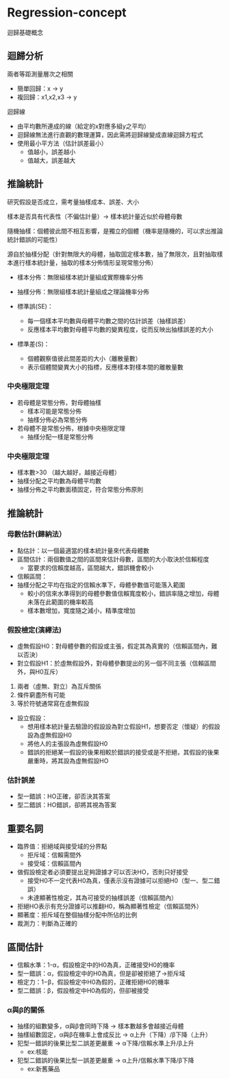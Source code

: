 # Regression-concept
 迴歸基礎概念
 
## 迴歸分析
兩者等距測量層次之相關
- 簡單回歸：x -> y
- 複回歸：x1,x2,x3 -> y

迴歸線
- 由平均數所連成的線（給定的x對應多組y之平均）
- 迴歸線無法進行直觀的數理運算，因此需將迴歸線變成直線迴歸方程式
- 使用最小平方法（估計誤差最小）
    - 值越小，誤差越小
    - 值越大，誤差越大

## 推論統計
研究假設是否成立，需考量抽樣成本、誤差、大小

樣本是否具有代表性（不偏估計量）-> 樣本統計量近似於母體母數

隨機抽樣：個體彼此間不相互影響，是獨立的個體（機率是隨機的，可以求出推論統計錯誤的可能性）

源自於抽樣分配（針對無限大的母體，抽取固定樣本數，抽了無限次，且對抽取樣本進行樣本統計量，抽取的樣本分佈情形呈現常態分佈）
- 樣本分佈：無限組樣本統計量組成實際機率分佈
- 抽樣分佈：無限組樣本統計量組成之理論機率分佈

- 標準誤(SE)：
   - 每一個樣本平均數與母體平均數之間的估計誤差（抽樣誤差）
   - 反應樣本平均數對母體平均數的變異程度，從而反映出抽樣誤差的大小
- 標準差(S)：
   - 個體觀察值彼此間差距的大小（離散量數）
   - 表示個體間變異大小的指標，反應樣本對樣本間的離散量數

### 中央極限定理
- 若母體是常態分佈，對母體抽樣
   - 樣本可能是常態分佈
   - 抽樣分佈必為常態分佈
- 若母體不是常態分佈，根據中央極限定理
   - 抽樣分配一樣是常態分佈
### 中央極限定理
- 樣本數>30 （越大越好，越接近母體）
- 抽樣分配之平均數為母體平均數
- 抽樣分佈之平均數面積固定，符合常態分佈原則

## 推論統計
### 母數估計(歸納法）
- 點估計：以一個最適當的樣本統計量來代表母體數
- 區間估計：兩個數值之間的區間來估計母數，區間的大小取決於信賴程度
  - 當要求的信賴度越高，區間越大，錯誤機會較小
- 信賴區間：
- 抽樣分配之平均在指定的信賴水準下，母體參數值可能落入範圍
  - 較小的信來水準得到的母體參數值信賴寬度較小，錯誤率隨之增加，母體未落在此範圍的機率較高
  - 樣本數增加，寬度隨之減小，精準度增加

### 假設檢定(演繹法)
- 虛無假設H0：對母體參數的假設或主張，假定其為真實的（信賴區間內，難以否決）
- 對立假設H1：於虛無假設外，對母體參數提出的另一個不同主張（信賴區間外，與H0互斥）
1. 兩者（虛無、對立）為互斥關係
2. 條件窮盡所有可能
3. 等於符號通常寫在虛無假設

- 設立假設：
  - 想用樣本統計量去驗證的假設設為對立假設H1，想要否定（懷疑）的假設設為虛無假設H0
  - 將他人的主張設為虛無假設H0
  - 錯誤的拒絕某一假設的後果相較於錯誤的接受或是不拒絕，其假設的後果嚴重時，將其設為虛無假設HO

### 估計誤差
- 型一錯誤：HO正確，卻否決其答案
- 型二錯誤：HO錯誤，卻將其視為答案

## 重要名詞
- 臨界值：拒絕域與接受域的分界點
  - 拒斥域：信賴需間外
  - 接受域：信賴區間內
- 做假設檢定者必須要提出足夠證據才可以否決HO，否則只好接受
  - 接受H0不一定代表H0為真，僅表示沒有證據可以拒絕H0（型一、型二錯誤）
  - 未達顯著性檢定，其為可接受的抽樣誤差（信賴區間內）
- 拒絕HO表示有充分證據可以推翻H0，稱為顯著性檢定（信賴區間外）
- 顯著度：拒斥域在整個抽樣分配中所佔的比例
- 裁測力：判斷為正確的

## 區間估計
- 信賴水準：1-α，假設檢定中的H0為真，正確接受H0的機率
- 型一錯誤：α，假設檢定中的H0為真，但是卻被拒絕了->拒斥域
- 檢定力：1−β，假設檢定中H0為假的，正確拒絕H0的機率
- 型二錯誤：β，假設檢定中H0為假的，但卻被接受

### α與β的關係
- 抽樣的組數變多，α與β會同時下降 -> 樣本數越多會越接近母體
- 抽樣組數固定，α與β在機率上會成反比 -> α上升（下降）/β下降（上升）
- 犯型一錯誤的後果比型二誤差更嚴重 -> α下降/信賴水準上升/β上升
  - ex:核能
- 犯型二錯誤的後果比型一誤差更嚴重 -> α上升/信賴水準下降/β下降
  - ex:新舊藥品
